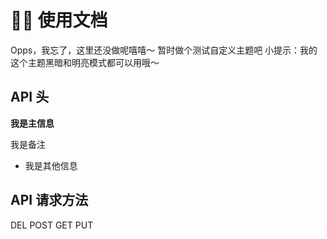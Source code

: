 # :raising_hand_man: 使用文档
Opps，我忘了，这里还没做呢嘻嘻～ 暂时做个测试自定义主题吧
小提示：我的这个主题黑暗和明亮模式都可以用哦～

## API 头

<div class="api-info">
    <span><b>我是主信息</b></span><br>
    <p>我是备注</p>
</div>

- 我是其他信息

## API 请求方法

<span class="del method-block">DEL</span>
<span class="post method-block">POST</span>
<span class="get method-block">GET</span>
<span class="put method-block">PUT</span>